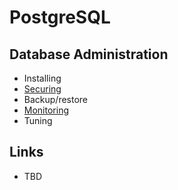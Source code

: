 # PostgreSQL

## Database Administration

 * Installing
 * [Securing](securing.md)
 * Backup/restore
 * [Monitoring](monitoring.md)
 * Tuning

## Links

 * TBD
